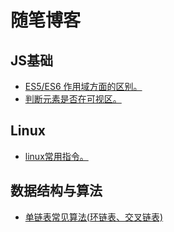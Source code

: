 # 随笔博客
## JS基础
- [ES5/ES6 作用域方面的区别。](https://github.com/keep-run/Blog/issues/1)
- [判断元素是否在可视区。](https://github.com/keep-run/Blog/issues/4)
## Linux
- [linux常用指令。](https://github.com/keep-run/Blog/issues/2)
## 数据结构与算法
- [单链表常见算法(环链表、交叉链表)](https://github.com/keep-run/Blog/issues/3)
